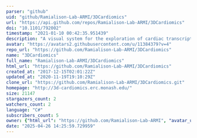 ```yaml
---
parser: "github"
uid: "github/Ramialison-Lab-ARMI/3DCardiomics"
url: "https://api.github.com/repos/Ramialison-Lab-ARMI/3DCardiomics"
doi: "10.1101/792002"
timestamp: "2021-01-10 00:42:35.951439"
description: "A visual system for the exploration of cardiac transcriptome data"
avatar: "https://avatars2.githubusercontent.com/u/11384379?v=4"
repo_url: "https://github.com/Ramialison-Lab-ARMI/3DCardiomics"
name: "3DCardiomics"
full_name: "Ramialison-Lab-ARMI/3DCardiomics"
html_url: "https://github.com/Ramialison-Lab-ARMI/3DCardiomics"
created_at: "2017-12-15T02:01:22Z"
updated_at: "2020-11-19T19:10:29Z"
clone_url: "https://github.com/Ramialison-Lab-ARMI/3DCardiomics.git"
homepage: "http://3d-cardiomics.erc.monash.edu/"
size: 21147
stargazers_count: 2
watchers_count: 2
language: "C#"
subscribers_count: 5
owner: {"html_url": "https://github.com/Ramialison-Lab-ARMI", "avatar_url": "https://avatars2.githubusercontent.com/u/11384379?v=4", "login": "Ramialison-Lab-ARMI", "type": "Organization"}
date: "2025-04-26 14:25:59.729959"
---
```

